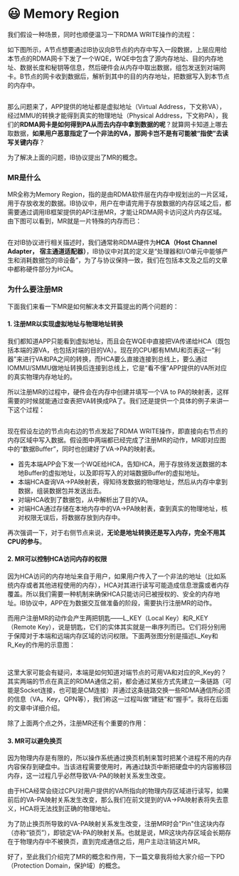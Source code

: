# 😃 Memory Region

我们假设一种场景，同时也顺便温习一下RDMA WRITE操作的流程：

如下图所示，A节点想要通过IB协议向B节点的内存中写入一段数据，上层应用给本节点的RDMA网卡下发了一个WQE，WQE中包含了源内存地址、目的内存地址、数据长度和秘钥等信息，然后硬件会从内存中取出数据，组包发送到对端网卡。B节点的网卡收到数据后，解析到其中的目的内存地址，把数据写入到本节点的内存中。

<figure><img src="https://pic4.zhimg.com/v2-5a8bae1c63fa44ab66b2d06d136acdd7_b.jpg" alt=""><figcaption></figcaption></figure>

那么问题来了，APP提供的地址都是虚拟地址（Virtual Address，下文称VA），经过MMU的转换才能得到真实的物理地址（Physical Address，下文称PA），我们的**RDMA网卡是如何得到PA从而去内存中拿到数据的呢**？就算网卡知道上哪去取数据，**如果用户恶意指定了一个非法的VA，那网卡岂不是有可能被“指使”去读写关键内存**？

为了解决上面的问题，IB协议提出了MR的概念。

### MR是什么

MR全称为Memory Region，指的是由RDMA软件层在内存中规划出的一片区域，用于存放收发的数据。IB协议中，用户在申请完用于存放数据的内存区域之后，都需要通过调用IB框架提供的API注册MR，才能让RDMA网卡访问这片内存区域。由下图可以看到，MR就是一片特殊的内存而已：

<figure><img src="https://pic4.zhimg.com/v2-55517804b2d8dcb43bfa13578638e4eb_b.jpg" alt=""><figcaption></figcaption></figure>

在对IB协议进行相关描述时，我们通常称RDMA硬件为**HCA（Host Channel Adapter， 宿主通道适配器）**，IB协议中对其的定义是“处理器和I/O单元中能够产生和消耗数据包的IB设备”，为了与协议保持一致，我们在包括本文及之后的文章中都称硬件部分为HCA。

### 为什么要注册MR

下面我们来看一下MR是如何解决本文开篇提出的两个问题的：

#### 1. 注册MR以实现虚拟地址与物理地址转换

我们都知道APP只能看到虚拟地址，而且会在WQE中直接把VA传递给HCA（既包括本端的源VA，也包括对端的目的VA）。现在的CPU都有MMU和页表这一“利器”来进行VA和PA之间的转换，而HCA要么直接连接到总线上，要么通过IOMMU/SMMU做地址转换后连接到总线上，它是“看不懂”APP提供的VA所对应的真实物理内存地址的。

所以注册MR的过程中，硬件会在内存中创建并填写一个VA to PA的映射表，这样需要的时候就能通过查表把VA转换成PA了。我们还是提供一个具体的例子来讲一下这个过程：

<figure><img src="https://pic3.zhimg.com/v2-f0c015985e54c7d0420882698b7f8702_b.jpg" alt=""><figcaption></figcaption></figure>

现在假设左边的节点向右边的节点发起了RDMA WRITE操作，即直接向右节点的内存区域中写入数据。假设图中两端都已经完成了注册MR的动作，MR即对应图中的“数据Buffer”，同时也创建好了VA->PA的映射表。

* 首先本端APP会下发一个WQE给HCA，告知HCA，用于存放待发送数据的本地Buffer的虚拟地址，以及即将写入的对端数据Buffer的虚拟地址。
* 本端HCA查询VA->PA映射表，得知待发数据的物理地址，然后从内存中拿到数据，组装数据包并发送出去。
* 对端HCA收到了数据包，从中解析出了目的VA。
* 对端HCA通过存储在本地内存中的VA->PA映射表，查到真实的物理地址，核对权限无误后，将数据存放到内存中。

再次强调一下，对于右侧节点来说，**无论是地址转换还是写入内存，完全不用其CPU的参与**。

#### 2. MR可以控制HCA访问内存的权限

因为HCA访问的内存地址来自于用户，如果用户传入了一个非法的地址（比如系统内存或者其他进程使用的内存），HCA对其进行读写可能造成信息泄露或者内存覆盖。所以我们需要一种机制来确保HCA只能访问已被授权的、安全的内存地址。IB协议中，APP在为数据交互做准备的阶段，需要执行注册MR的动作。

而用户注册MR的动作会产生两把钥匙——L\_KEY（Local Key）和R\_KEY（Remote Key），说是钥匙，它们的实体其实就是一串序列而已。它们将分别用于保障对于本端和远端内存区域的访问权限。下面两张图分别是描述L\_Key和R\_Key的作用的示意图：

<figure><img src="https://pic3.zhimg.com/v2-a3ed0705600b6303396229bd1e81db7e_b.jpg" alt=""><figcaption></figcaption></figure>

<figure><img src="https://pic1.zhimg.com/v2-3ceba9b81100b02569caf8f8f4a87624_b.jpg" alt=""><figcaption></figcaption></figure>

这里大家可能会有疑问，本端是如何知道对端节点的可用VA和对应的R\_Key的？其实两端的节点在真正的RDMA通信之前，都会通过某些方式先建立一条链路（可能是Socket连接，也可能是CM连接）并通过这条链路交换一些RDMA通信所必须的信息（VA，Key，QPN等），我们称这一过程叫做“建链”和“握手”。我将在后面的文章中详细介绍。

除了上面两个点之外，注册MR还有个重要的作用：

#### 3. MR可以避免换页

因为物理内存是有限的，所以操作系统通过换页机制来暂时把某个进程不用的内存内容保存到硬盘中。当该进程需要使用时，再通过缺页中断把硬盘中的内容搬移回内存，这一过程几乎必然导致VA-PA的映射关系发生改变。

由于HCA经常会绕过CPU对用户提供的VA所指向的物理内存区域进行读写，如果前后的VA-PA映射关系发生改变，那么我们在前文提到的VA->PA映射表将失去意义，HCA将无法找到正确的物理地址。

为了防止换页所导致的VA-PA映射关系发生改变，注册MR时会"Pin"住这块内存（亦称“锁页”），即锁定VA-PA的映射关系。也就是说，MR这块内存区域会长期存在于物理内存中不被换页，直到完成通信之后，用户主动注销这片MR。

好了，至此我们介绍完了MR的概念和作用，下一篇文章我将给大家介绍一下PD（Protection Domain，保护域）的概念。
